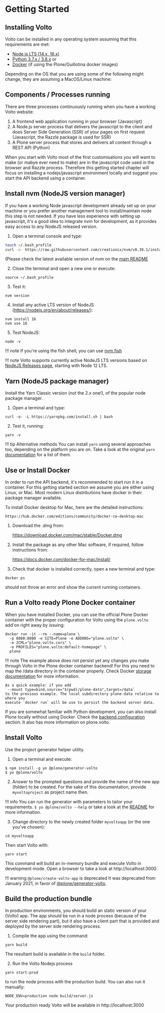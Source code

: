 # Getting Started

## Installing Volto

Volto can be installed in any operating system assuming that this requirements
are met:

- [Node.js LTS (14.x, 16.x)](https://nodejs.org/)
- [Python 3.7.x / 3.8.x](https://python.org/) or
- [Docker](https://www.docker.com/get-started) (if using the Plone/Guillotina
  docker images)

Depending on the OS that you are using some of the following might change, they
are assuming a MacOS/Linux machine:

## Components / Processes running

There are three processes continuously running when you have a working Volto website:

1. A frontend web application running in your browser (Javascript)
2. A Node.js server process that delivers the javascript to the client and does
   Server Side Generation (SSR) of your pages on first request (Javascript, the
   Razzle package is used for SSR)
3. A Plone server process that stores and delivers all content through a REST API (Python)

When you start with Volto most of the first customisations you will want to make (or mabye
ever need to make) are in the javascript code used in the browser and Razzle process. Therefore
this getting started chapter will focus on installing a nodejs/javascript environment locally
and suggest you start the API backend using a container. 


## Install nvm (NodeJS version manager)

If you have a working Node javascript development already set up on your machine or you prefer
another management tool to install/maintain node this step is not needed. If you have less 
experience with setting up javascript, it's a good idea to integrate nvm for development, as
it provides easy access to any NodeJS released version. 

1. Open a terminal console and type:
```bash
touch ~/.bash_profile
curl -o- https://raw.githubusercontent.com/creationix/nvm/v0.39.1/install.sh | bash
```

(Please check the latest available version of nvm on the [main README](https://github.com/nvm-sh/nvm)

2. Close the terminal and open a new one or execute:
```
source ~/.bash_profile
```

3. Test it:
```
nvm version
```

4. Install any active LTS version of NodeJS (https://nodejs.org/en/about/releases/):
```
nvm install 16
nvm use 16
```

5. Test NodeJS:
```
node -v
```

!!! note
    If you're using the fish shell, you can use [nvm.fish](https://github.com/jorgebucaran/nvm.fish)

!!! note
    Volto supports currently active NodeJS LTS versions based on [NodeJS
    Releases page](https://nodejs.org/en/about/releases/), starting with Node 12 LTS. 
## Yarn (NodeJS package manager)

Install the Yarn Classic version (not the 2.x one!), of the popular node package manager.

1. Open a terminal and type:
```
curl -o- -L https://yarnpkg.com/install.sh | bash
```

2. Test it, running:
```
yarn -v
```

!!! tip Alternative methods
    You can install `yarn` using several approaches too, depending on the
    platform you are on. Take a look at the original `yarn`
    [documentation](https://classic.yarnpkg.com/lang/en/) for a list of them.

## Use or Install Docker

In order to run the API backend, it's recommended to start run it in a container.
For this getting started section we assume you are either using Linux, or Mac. Most
modern Linux distributions have docker in their package manager available.

To install Docker desktop for Mac, here are the detailed instructions:

    https://hub.docker.com/editions/community/docker-ce-desktop-mac

1. Download the .dmg from:

    https://download.docker.com/mac/stable/Docker.dmg

2. Install the package as any other Mac software, if required, follow
   instructions from:

    https://docs.docker.com/docker-for-mac/install/

3. Check that docker is installed correctly, open a new terminal and type:

```shell
docker ps
```

should not throw an error and show the current running containers.

## Run a Volto ready Plone Docker container

When you have installed Docker, you can use the official Plone Docker container with the proper configuration for Volto using the `plone.volto` add'on right away by issuing:

```shell
docker run -it --rm --name=plone \
  -p 8080:8080 -e SITE=Plone -e ADDONS="plone.volto" \
  -e ZCML="plone.volto.cors" \
  -e PROFILES="plone.volto:default-homepage" \
  plone
```

!!! note
    The example above does not persist yet any changes you make through Volto in
    the Plone docker container backend! For this you need to map the /data directory
    in the container properly. Check Docker
    [storage documentation](https://docs.docker.com/storage/) for more information.

    As a quick example: if you add
    `--mount type=bind,source="$(pwd)/plone-data",target=/data`
    to the previous example. The local subdirectory plone-data relative to where you
    execute `docker run` will be use to persist the backend server data.

If you are somewhat familiar with Python development, you can also install Plone locally
without using Docker. Check the [backend configuration](../configuration/backend.md) section.
It also has more information on plone.volto.


## Install Volto

Use the project generator helper utility.

1. Open a terminal and execute:
```console
$ npm install -g yo @plone/generator-volto
$ yo @plone/volto
```

2. Answer to the prompted questions and provide the name of the new app (folder) to be created. For the sake of this documentation, provide `myvoltoproject` as project name then.

!!! info
    You can run the generator with parameters to tailor your requirements.
    ```
    $ yo @plone/volto --help
    ```
    or take a look at the [README](https://github.com/plone/volto/blob/master/packages/generator-volto/README.md) for more information.

3. Change directory to the newly created folder `myvoltoapp` (or the one you've chosen):
```
cd myvoltoapp
```

Then start Volto with:

```
yarn start
```

This command will build an in-memory bundle and execute Volto in development mode. Open a browser to
take a look at http://localhost:3000

!!! warning `@plone/create-volto-app` is deprecated
    It was deprecated from January 2021, in favor of [@plone/generator-volto](https://github.com/plone/generator-volto.git).

## Build the production bundle

In production environments, you should build an static version of your (Volto) app. The
app should be run in a node process (because of the server side rendering
part), but it also have a client part that is provided and deployed by the server
side rendering process.

1. Compile the app using the command:
```
yarn build
```
The resultant build is available in the `build` folder.

2. Run the Volto Nodejs process
```
yarn start:prod
```

to run the node process with the production build. You can also run it
manually:
```
NODE_ENV=production node build/server.js
```
Your production ready Volto will be available in http://localhost:3000
